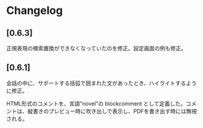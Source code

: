 # Changelog

## [0.6.3]

正規表現の検索置換ができなくなっていたのを修正。設定画面の例も修正。

## [0.6.1]

会話の中に、サポートする括弧で囲まれた文があったとき、ハイライトするように修正。

HTML形式のコメントを、言語"novel"の blockcomment として定義した。コメントは、縦書きのプレビュー時に吹き出しで表示し、PDFを書き出す時には無視される。
